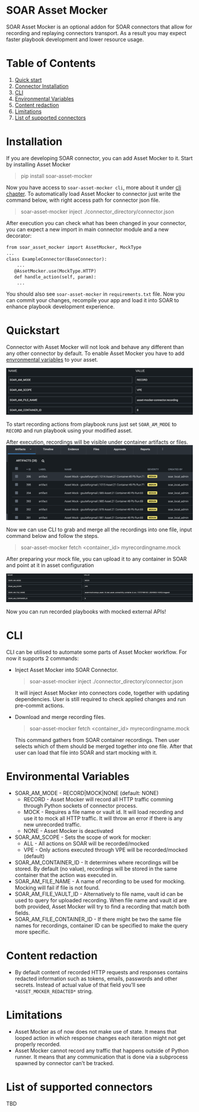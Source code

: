 # SOAR Asset Mocker
SOAR Asset Mocker is an optional addon for SOAR connectors that allow for recording and replaying connectors transport. As a result you may expect faster playbook development and lower resource usage.

# Table of Contents
1. [Quick start](#Quickstart)
2. [Connector Installation](#Installation)
3. [CLI](#CLI)
4. [Environmental Variables](#Environmental-Variables)
5. [Content redaction](#content-redaction)
6. [Limitations](#limitations)
7. [List of supported connectors](#list-of-supported-connectors)

# Installation

If you are developing SOAR connector, you can add Asset Mocker to it.
Start by installing Asset Mocker
> pip install soar-asset-mocker

Now you have access to `soar-asset-mocker cli`, more about it under [cli chapter](#CLI).
To automatically load Asset Mocker to connector just write the command below, with right access path for connector json file.
> soar-asset-mocker inject ./connector_directory/connector.json

After execution you can check what has been changed in your connector, you can expect a new import in main connector module and a new decorator:
```
from soar_asset_mocker import AssetMocker, MockType
...
class ExampleConnector(BaseConnector):
    ...
   @AssetMocker.use(MockType.HTTP)
   def handle_action(self, param):
    ...
```
You should also see `soar-asset-mocker` in `requirements.txt` file. Now you can commit your changes, recompile your app and load it into SOAR to enhance playbook development experience.

# Quickstart

Connector with Asset Mocker will not look and behave any different than any other connector by default. To enable Asset Mocker you have to add [envronmental variables](#environmental-variables) to your asset.

![Alt text](docs/images/env_vars.png)

To start recording actions from playbook runs just set `SOAR_AM_MODE` to `RECORD` and run playbook using your modified asset. 

After execution, recordings will be visible under container artifacts or files.
![Alt text](docs/images/artifacts.png)

Now we can use CLI to grab and merge all the recordings into one file, input command below and follow the steps.

> soar-asset-mocker fetch <container_id> myrecordingname.mock

After preparing your mock file, you can upload it to any container in SOAR and point at it in asset configuration

![Alt text](docs/images/mocking_settings.png)

Now you can run recorded playbooks with mocked external APIs!

# CLI

CLI can be utilised to automate some parts of Asset Mocker workflow.
For now it supports 2 commands:
* Inject Asset Mocker into SOAR Connector.
    > soar-asset-mocker inject ./connector_directory/connector.json
    
    It will inject Asset Mocker into connectors code, together with updating dependencies. User is still required to check applied changes and run pre-commit actions.

* Download and merge recording files.
    > soar-asset-mocker fetch <container_id> myrecordingname.mock

    This command gathers from SOAR container recordings. Then user selects which of them should be merged together into one file. After that user can load that file into SOAR and start mocking with it.


# Environmental Variables

* SOAR_AM_MODE - RECORD|MOCK|NONE (default: NONE)
    * RECORD - Asset Mocker will record all HTTP traffic comming through Python sockets of connector process. 
    * MOCK - Requires a file name or vault id. It will load recording and use it to mock all HTTP traffic. It will throw an error if there is any new unrecorded traffic.
    * NONE - Asset Mocker is deactivated
* SOAR_AM_SCOPE - Sets the scope of work for mocker:
    * ALL - All actions on SOAR will be recorded/mocked
    * VPE - Only actions executed through VPE will be recorded/mocked (default)
* SOAR_AM_CONTAINER_ID - It determines where recordings will be stored. By default (no value), recordings will be stored in the same container that the action was executed in.
* SOAR_AM_FILE_NAME - A name of recording to be used for mocking. Mocking will fail if file is not found.
* SOAR_AM_FILE_VAULT_ID - Alternatively to file name, vault id can be used to query for uploaded recording. When file name and vault id are both provided, Asset Mocker will try to find a recording that match both fields.
* SOAR_AM_FILE_CONTAINER_ID - If there might be two the same file names for recordings, container ID can be specified to make the query more specific.

# Content redaction

* By default content of recorded HTTP requests and responses contains redacted information such as tokens, emails, passwords and other secrets. Instead of actual value of that field you'll see `*ASSET_MOCKER_REDACTED*` string.

# Limitations

* Asset Mocker as of now does not make use of state. It means that looped action in which response changes each iteration might not get properly recorded.
* Asset Mocker cannot record any traffic that happens outside of Python runner. It means that any communication that is done via a subprocess spawned by connector can't be tracked.

# List of supported connectors

TBD
